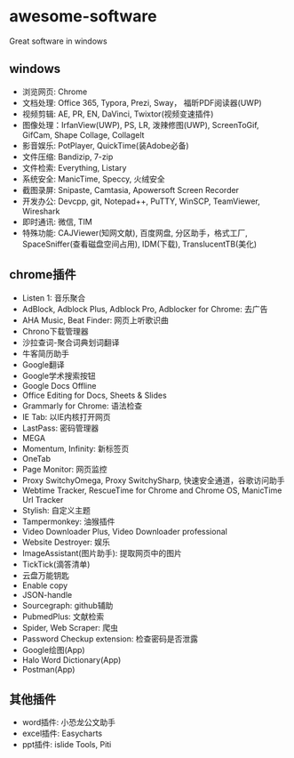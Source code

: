 # awesome-software
Great software in windows
 
## windows
- 浏览网页: Chrome
- 文档处理: Office 365, Typora, Prezi, Sway， 福昕PDF阅读器(UWP)
- 视频剪辑: AE, PR, EN, DaVinci, Twixtor(视频变速插件)
- 图像处理：IrfanView(UWP), PS, LR, 泼辣修图(UWP), ScreenToGif, GifCam, Shape Collage, Collagelt
- 影音娱乐: PotPlayer, QuickTime(装Adobe必备)
- 文件压缩: Bandizip, 7-zip
- 文件检索: Everything, Listary
- 系统安全: ManicTime, Speccy, 火绒安全
- 截图录屏: Snipaste, Camtasia, Apowersoft Screen Recorder
- 开发办公: Devcpp, git, Notepad++, PuTTY, WinSCP, TeamViewer, Wireshark
- 即时通讯: 微信, TIM
- 特殊功能: CAJViewer(知网文献), 百度网盘, 分区助手，格式工厂, SpaceSniffer(查看磁盘空间占用), IDM(下载), TranslucentTB(美化)

## chrome插件
- Listen 1: 音乐聚合
- AdBlock, Adblock Plus, Adblock Pro, Adblocker for Chrome: 去广告
- AHA Music, Beat Finder: 网页上听歌识曲
- Chrono下载管理器
- 沙拉查词-聚合词典划词翻译
- 牛客简历助手
- Google翻译
- Google学术搜索按钮
- Google Docs Offline
- Office Editing for Docs, Sheets & Slides
- Grammarly for Chrome: 语法检查
- IE Tab: 以IE内核打开网页
- LastPass: 密码管理器
- MEGA
- Momentum, Infinity: 新标签页
- OneTab
- Page Monitor: 网页监控
- Proxy SwitchyOmega, Proxy SwitchySharp, 快速安全通道，谷歌访问助手
- Webtime Tracker, RescueTime for Chrome and Chrome OS, ManicTime Url Tracker
- Stylish: 自定义主题
- Tampermonkey: 油猴插件
- Video Downloader Plus, Video Downloader professional
- Website Destroyer: 娱乐
- ImageAssistant(图片助手): 提取网页中的图片
- TickTick(滴答清单)
- 云盘万能钥匙
- Enable copy
- JSON-handle
- Sourcegraph: github辅助
- PubmedPlus: 文献检索
- Spider, Web Scraper: 爬虫
- Password Checkup extension: 检查密码是否泄露
- Google绘图(App)
- Halo Word Dictionary(App)
- Postman(App)

## 其他插件
- word插件: 小恐龙公文助手
- excel插件: Easycharts
- ppt插件: islide Tools, Piti
